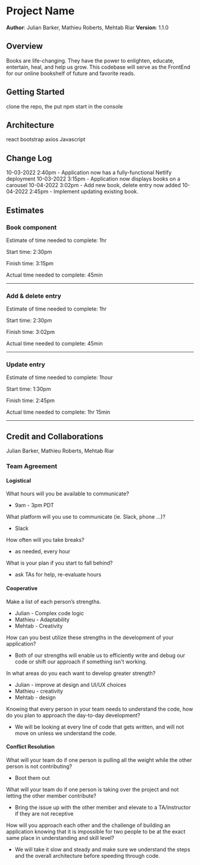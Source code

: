 # Project Name

**Author**: Julian Barker, Mathieu Roberts, Mehtab Riar
**Version**: 1.1.0

## Overview

Books are life-changing. They have the power to enlighten, educate, entertain, heal, and help us grow. This codebase will serve as the FrontEnd for our online bookshelf of future and favorite reads.

## Getting Started

clone the repo, the put npm start in the console

## Architecture

react
bootstrap
axios
Javascript

## Change Log

10-03-2022 2:40pm - Application now has a fully-functional Netlify deployment
10-03-2022 3:15pm - Application now displays books on a carousel
10-04-2022 3:02pm - Add new book, delete entry now added
10-04-2022 2:45pm - Implement updating existing book.

## Estimates

### Book component

Estimate of time needed to complete: 1hr

Start time: 2:30pm

Finish time: 3:15pm

Actual time needed to complete: 45min

<hr />

### Add & delete entry

Estimate of time needed to complete: 1hr

Start time: 2:30pm

Finish time: 3:02pm

Actual time needed to complete: 45min

<hr />

### Update entry

Estimate of time needed to complete: 1hour

Start time: 1:30pm

Finish time: 2:45pm

Actual time needed to complete: 1hr 15min

<hr />

## Credit and Collaborations

Julian Barker, Mathieu Roberts, Mehtab Riar

### Team Agreement

#### Logistical

What hours will you be available to communicate?

- 9am - 3pm PDT

What platform will you use to communicate (ie. Slack, phone …)?

- Slack

How often will you take breaks?

- as needed, every hour

What is your plan if you start to fall behind?

- ask TAs for help, re-evaluate hours

#### Cooperative

Make a list of each person’s strengths.

- Julian - Complex code logic
- Mathieu - Adaptability
- Mehtab - Creativity

How can you best utilize these strengths in the development of your application?

- Both of our strengths will enable us to efficiently write and debug our code or shift our approach if something isn't working.

In what areas do you each want to develop greater strength?

- Julian - improve at design and UI/UX choices
- Mathieu - creativity
- Mehtab - design

Knowing that every person in your team needs to understand the code, how do you plan to approach the day-to-day development?

- We will be looking at every line of code that gets written, and will not move on unless we understand the code.

#### Conflict Resolution

What will your team do if one person is pulling all the weight while the other person is not contributing?

- Boot them out

What will your team do if one person is taking over the project and not letting the other member contribute?

- Bring the issue up with the other member and elevate to a TA/instructor if they are not receptive

How will you approach each other and the challenge of building an application knowing that it is impossible for two people to be at the exact same place in understanding and skill level?

- We will take it slow and steady and make sure we understand the steps and the overall architecture before speeding through code.
